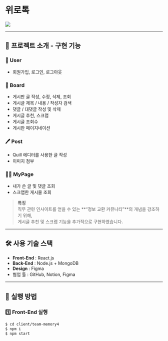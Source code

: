 # 위로톡 

<img src="https://github.com/user-attachments/assets/59573706-bfa5-4c62-9e97-fd6a3acfde2b">

---

## 📑 프로젝트 소개 - 구현 기능
### 👤 User
- 회원가입, 로그인, 로그아웃

### 📝 Board
- 게시판 글 작성, 수정, 삭제, 조회
- 게시글 제목 / 내용 / 작성자 검색
- 댓글 / 대댓글 작성 및 삭제
- 게시글 추천, 스크랩
- 게시글 조회수
- 게시판 페이지네이션

### 🖊 Post
- Quill 에디터를 사용한 글 작성
- 이미지 첨부

### 🙍‍♂️ MyPage
- 내가 쓴 글 및 댓글 조회
- 스크랩한 게시물 조회

> **특징**  
> 직무 관련 인사이트를 얻을 수 있는 **“정보 교환 커뮤니티”**의 개념을 강조하기 위해,  
> 게시글 추천 및 스크랩 기능을 추가적으로 구현하였습니다.

---

## 🛠 사용 기술 스택
- **Front-End** : React.js  
- **Back-End** : Node.js + MongoDB  
- **Design** : Figma  
- 협업 툴 : GitHub, Notion, Figma

---

## 📗 실행 방법
### 1️⃣ Front-End 실행
```bash
$ cd client/team-memory4
$ npm i
$ npm start
